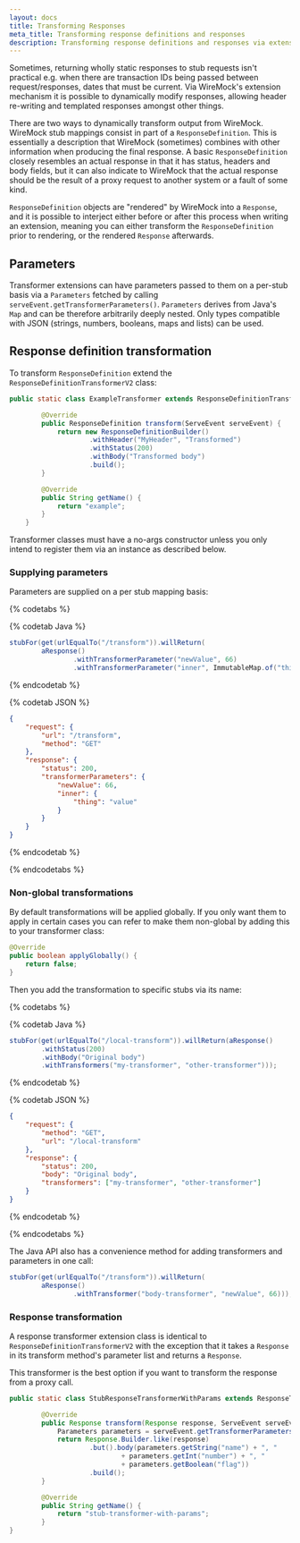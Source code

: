 ```yaml
---
layout: docs
title: Transforming Responses
meta_title: Transforming response definitions and responses
description: Transforming response definitions and responses via extensions
---
```


Sometimes, returning wholly static responses to stub requests isn't
practical e.g. when there are transaction IDs being passed between
request/responses, dates that must be current. Via WireMock's extension
mechanism it is possible to dynamically modify responses, allowing
header re-writing and templated responses amongst other things.

There are two ways to dynamically transform output from WireMock.
WireMock stub mappings consist in part of a `ResponseDefinition`. This
is essentially a description that WireMock (sometimes) combines with
other information when producing the final response. A basic
`ResponseDefinition` closely resembles an actual response in that it has
status, headers and body fields, but it can also indicate to WireMock
that the actual response should be the result of a proxy request to
another system or a fault of some kind.

`ResponseDefinition` objects are "rendered" by WireMock into a
`Response`, and it is possible to interject either before or after this
process when writing an extension, meaning you can either transform the
`ResponseDefinition` prior to rendering, or the rendered `Response`
afterwards.

## Parameters

Transformer extensions can have parameters passed to them on a per-stub
basis via a `Parameters` fetched by calling `serveEvent.getTransformerParameters()`.
`Parameters` derives from Java's `Map` and can be therefore arbitrarily
deeply nested. Only types compatible with JSON (strings, numbers,
booleans, maps and lists) can be used.

## Response definition transformation

To transform `ResponseDefinition` extend the `ResponseDefinitionTransformerV2` class:

```java
public static class ExampleTransformer extends ResponseDefinitionTransformerV2 {

        @Override
        public ResponseDefinition transform(ServeEvent serveEvent) {
            return new ResponseDefinitionBuilder()
                    .withHeader("MyHeader", "Transformed")
                    .withStatus(200)
                    .withBody("Transformed body")
                    .build();
        }

        @Override
        public String getName() {
            return "example";
        }
    }
```

Transformer classes must have a no-args constructor unless you only
intend to register them via an instance as described below.

### Supplying parameters

Parameters are supplied on a per stub mapping basis:

{% codetabs %}

{% codetab Java %}

```java
stubFor(get(urlEqualTo("/transform")).willReturn(
        aResponse()
                .withTransformerParameter("newValue", 66)
                .withTransformerParameter("inner", ImmutableMap.of("thing", "value")))); // ImmutableMap is from Guava, but any Map will do
```

{% endcodetab %}

{% codetab JSON %}

```json
{
    "request": {
        "url": "/transform",
        "method": "GET"
    },
    "response": {
        "status": 200,
        "transformerParameters": {
            "newValue": 66,
            "inner": {
                "thing": "value"
            }
        }
    }
}
```

{% endcodetab %}

{% endcodetabs %}

### Non-global transformations

By default transformations will be applied globally. If you only want
them to apply in certain cases you can refer to make them non-global by
adding this to your transformer class:

```java
@Override
public boolean applyGlobally() {
    return false;
}
```

Then you add the transformation to specific stubs via its name:

{% codetabs %}

{% codetab Java %}

```java
stubFor(get(urlEqualTo("/local-transform")).willReturn(aResponse()
        .withStatus(200)
        .withBody("Original body")
        .withTransformers("my-transformer", "other-transformer")));
```

{% endcodetab %}

{% codetab JSON %}

```json
{
    "request": {
        "method": "GET",
        "url": "/local-transform"
    },
    "response": {
        "status": 200,
        "body": "Original body",
        "transformers": ["my-transformer", "other-transformer"]
    }
}
```
{% endcodetab %}

{% endcodetabs %}

The Java API also has a convenience method for adding transformers and
parameters in one call:

```java
stubFor(get(urlEqualTo("/transform")).willReturn(
        aResponse()
                .withTransformer("body-transformer", "newValue", 66)));
```

### Response transformation

A response transformer extension class is identical to `ResponseDefinitionTransformerV2` with the exception that it takes a
`Response` in its transform method's parameter list and returns a `Response`.

This transformer is the best option if you want to transform the response from a proxy call.

```java
public static class StubResponseTransformerWithParams extends ResponseTransformerV2 {

        @Override
        public Response transform(Response response, ServeEvent serveEvent) {
            Parameters parameters = serveEvent.getTransformerParameters();
            return Response.Builder.like(response)
                    .but().body(parameters.getString("name") + ", "
                            + parameters.getInt("number") + ", "
                            + parameters.getBoolean("flag"))
                    .build();
        }

        @Override
        public String getName() {
            return "stub-transformer-with-params";
        }
}
```
